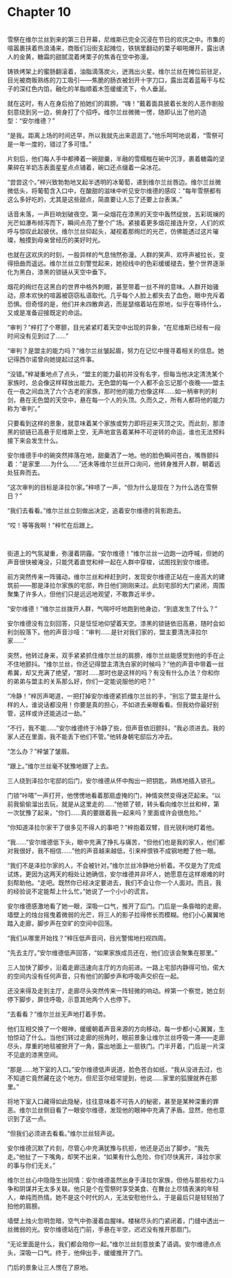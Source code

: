 # Chapter 10

<br>
雪祭在维尔兰丝到来的第三日开幕，尼维斯已完全沉浸在节日的欢庆之中。市集的喧嚣裹挟着热浪涌来，商贩们沿街支起摊位，铁锅里翻动的栗子噼啪爆开，露出诱人的金黄，糖霜的甜腻混着烤栗子的焦香在空中弥漫。

铸铁烤架上的蜜肠翻滚着，油脂滴落炭火，迸溅出火星。维尔兰丝在摊位前驻足，目光被商贩熟练的刀工吸引——焦脆的肠衣被划开十字刀口，露出混着蓝莓干与松子的深红色内馅，融化的羊脂顺着木签缓缓流下，令人垂涎。

就在这时，有人在身后拍了拍她们的肩膀。“嗨！”戴着面具披着长发的人恶作剧般刻意绕到另一边，俯身打了个招呼。维尔兰丝微微一愣，随即认出了他的造型：“安尔维德？”

“是我。距离上场的时间还早，所以我就先出来逛逛了。”他乐呵呵地说着，“雪祭可是一年一度的，错过了多可惜。”

片刻后，他们每人手中都捧着一碗甜羹，半融的雪糯糍在碗中沉浮，裹着糖霜的坚果碎在羊奶冻表面星星点点铺着，碗口还点缀着一朵冰花。

“尝尝这个。”梓兴致勃勃地叉起半透明的冰葡萄，递到维尔兰丝唇边。维尔兰丝微微低头，将葡萄含入口中，在酸甜的滋味中听见安尔维德的感叹：“每年雪祭都有这么多好吃的，尤其是这些甜点，简直要让人忘了还要上台表演。”

话音未落，一声巨响划破夜空。第一朵烟花在漆黑的天空中轰然绽放，五彩斑斓的光芒如瀑布倾泻而下，瞬间点亮了整个广场。紧接着更多烟花接连升空，人们的欢呼与惊叹此起彼伏。维尔兰丝仰起头，凝视着那绚烂的光芒，仿佛能透过这片璀璨，触摸到母亲曾经历的美好时光。

也就在这欢庆的时刻，一股异样的气息悄然弥漫。人群的笑声、欢呼声被拉长，变得扭曲而遥远。维尔兰丝立刻警觉起来，她视线中的色彩缓缓褪去，整个世界逐渐化为黑白，漆黑的锁链从天空中垂下。

烟花的绚烂在这黑白的世界中格外刺眼，甚至带着一丝不祥的意味。人群开始骚动，原本欢快的喧嚣被窃窃私语取代。几乎每个人脸上都失去了血色，眼中充斥着恐惧。但奇怪的是，他们并未四散奔逃，而是瑟缩着站在原地，似乎在等待什么，又或是准备迎接既定的命运。

“审判？”梓打了个寒颤，目光紧紧盯着天空中出现的异象，“在尼维斯已经有一段时间没有见到过了……”

“审判？是盟主的能力吗？”维尔兰丝皱起眉，努力在记忆中搜寻着相关的信息。她记得西尔诺曾向她提起过这件事。

“没错。”梓凝重地点了点头，“盟主的能力最初并没有名字，但每当他决定清洗某个家族时，总会像这样释放出能力。无色盟的每一个人都不会忘记那个夜晚——盟主在一夜之间血洗了六个古老的家族，那时他的能力也像这样……如一柄审判的利剑，悬在无色盟的天空中，悬在每一个人的头顶。久而久之，所有人都将他的能力称为‘审判’。”

只要看到这样的景象，就意味着某个家族或势力即将迎来灭顶之灾。而此刻，那漆黑的锁链已高悬于尼维斯上空，无声地宣告着某种不可逆转的命运，谁也无法预料接下来会发生什么。

安尔维德手中的碗突然摔落在地，甜羹洒了一地。他的脸色瞬间苍白，嘴唇颤抖着：“是家里……为什么……”还未等维尔兰丝开口询问，他转身推开人群，朝着远处狂奔而去。

“这次审判的目标是泽拉尔家。”梓啧了一声，“但为什么是现在？为什么选在雪祭日？”

“我们去看看。”维尔兰丝立刻做出决定，追着安尔维德的背影跑去。

“哎！等等我啊！”梓忙在后跟上。

<br>

街道上的气氛凝重，弥漫着阴霾。“安尔维德！”维尔兰丝一边跑一边呼喊，但她的声音很快被淹没，只能凭着直觉和梓一起在人群中穿梭，试图找到安尔维德。

前方突然传来一阵骚动，维尔兰丝和梓赶到时，发现安尔维德正站在一座高大的建筑前——那是泽拉尔家族的宅邸，昨日他们刚刚来过。此刻宅邸的大门紧闭，周围聚集了许多人，但他们只是远远地观望，不敢靠近半步。

“安尔维德！”维尔兰丝拨开人群，气喘吁吁地跑到他身边，“到底发生了什么？”

安尔维德没有立刻回答，只是怔怔地仰望着天空。漆黑的锁链依旧高悬，随时会如利剑般落下。他的声音沙哑：“审判……是针对我们家的，盟主要清洗泽拉尔家……”

突然，他转过身来，双手紧紧抓住维尔兰丝的肩膀，维尔兰丝能感觉到他的手在止不住地颤抖。“维尔兰丝，你还记得盟主清洗白家的时候吗？”他的声音中带着一丝希冀，却又充满了绝望，“那时……那时也是这样的吗？有没有什么办法？你和你的弟弟与盟主的关系那么好，你们一定能说服他的吧？”

“冷静！”梓厉声喝道，一把打掉安尔维德紧抓维尔兰丝的手，“别忘了盟主是什么样的人，谁说话都没用！你要是真的担心，不如进去亲眼看看。但我劝你最好别管，这样或许还能逃过一劫。”

“不行，我不能……”安尔维德终于冷静了些，但声音依旧颤抖，“我必须进去。我的家人还在里面，我不能丢下他们不管。”他转身朝宅邸后方冲去。

“怎么办？”梓皱了皱眉。

“跟上。”维尔兰丝毫不犹豫地跟了上去。

三人绕到泽拉尔宅邸的后门，安尔维德从怀中掏出一把钥匙，熟练地插入锁孔。

门锁“咔嗒”一声打开，他愣愣地看着那扇虚掩的门，神情突然变得迷茫起来。“以前我偷偷溜出去玩，就是从这里走的……”他顿了顿，转头看向维尔兰丝和梓，第一次犹豫了起来，“你们……真的要跟着我一起来吗？里面或许会很危险。”

“你知道泽拉尔家干了很多见不得人的事吧？”梓抱着双臂，目光锐利地盯着他。

“我……”安尔维德低下头，眼中充满了挣扎与痛苦，“但他们也是我的家人，他们都对我很好，我不相信……”他的声音越来越低，引来梓恨铁不成钢地瞪了他一眼。

“我们不是泽拉尔家的人，不会被针对。”维尔兰丝冷静地分析着。不仅是为了完成试炼，更因为这两天的相处让她确信，安尔维德并非坏人，她愿意在这样艰难的时刻帮助他。“走吧。既然你已经决定要进去，我们不会让你一个人面对。而且，我的经验说不定能帮上什么忙。”她说了一个小小的谎言。

安尔维德感激地看了她一眼，深吸一口气，推开了后门。门后是一条昏暗的走廊，墙壁上的烛台摇曳着微弱的光芒，将三人的影子拉得修长而模糊。他们小心翼翼地踏入走廊，脚步声在空旷的空间中回荡。

“我们从哪里开始找？”梓压低声音问，目光警惕地扫视四周。

“先去主厅。”安尔维德低声回答，“如果家族成员还在，他们应该会聚集在那里。”

三人加快了脚步，沿着走廊迅速向主厅的方向前进。一路上宅邸内静得可怕，偌大的空间内没有任何声音，只有他们的脚步声和呼吸声交织在一起。

还没来得及走到主厅，走廊尽头突然传来一阵轻微的响动。梓第一个察觉，她立刻停下脚步，屏住呼吸，示意其他两个人也停下。

“去看看？”维尔兰丝无声地打着手势。

他们互相交换了一个眼神，缓缓朝着声音来源的方向移动，每一步都小心翼翼，生怕惊动了什么。当他们转过走廊的拐角时，眼前景象让维尔兰丝呼吸一滞——走廊尽头，厚重的地毯被掀开了一角，露出地面上一扇铁门。门半开着，门后是一片深不见底的漆黑空间。

“那是……地下室的入口。”安尔维德低声说道，脸色苍白如纸，“我从没进去过，也不知道它竟然藏在这个地方。但尼亚尔经常提到，他说……家里的狐狸就养在那里。”

将地下室入口藏得如此隐秘，往往意味着不可告人的秘密，甚至是某种深重的罪恶。维尔兰丝侧目看了一眼安尔维德，发现他的眼神中充满了矛盾。显然，他也意识到了这一点。

“但我们必须进去看看。”维尔兰丝轻声说。

安尔维德沉默了片刻，尽管心中充满犹豫与抗拒，他还是迈出了脚步。“我先走。”他扯了一下嘴角，却笑不出来，“如果有什么危险，你们尽快离开，泽拉尔家的事与你们无关。”

维尔兰丝心中隐隐生出同情：安尔维德虽然出身于泽拉尔家族，但他与那些权力斗争和阴谋并无太多关联。他只是个在雪祭时享受美食、在舞台上尽情表演的年轻人，单纯而热情。她不是这个时代的人，无法安慰他什么，于是最后只是轻轻拍了拍他的肩膀。

墙壁上烛火忽明忽暗，空气中弥漫着血腥味。楼梯尽头的门紧闭着，门缝中透出一丝微弱的光。安尔维德站在门前，手悬在半空，迟迟没有推开那扇门。

“无论里面是什么，我们都会陪你一起。”维尔兰丝刻意放柔了语调。安尔维德点点头，深吸一口气。终于，他伸出手，缓缓推开了门。

门后的景象让三人愣在了原地。
